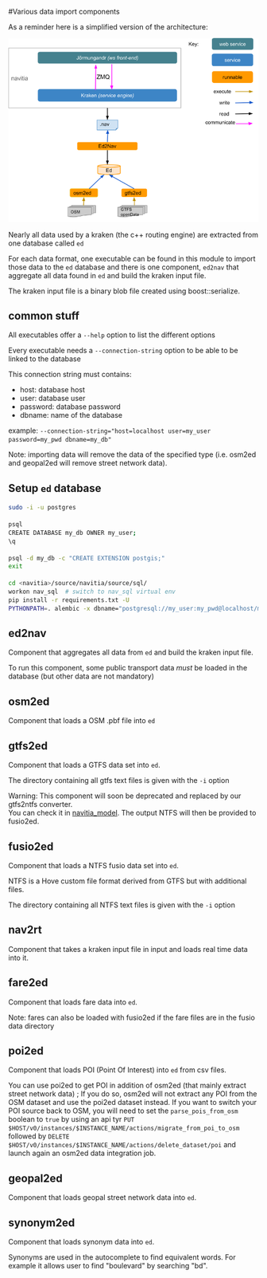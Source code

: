 #Various data import components

As a reminder here is a simplified version of the architecture:

![](../../documentation/diagrams/simple_archi_data_view.png "architecture")

Nearly all data used by a kraken (the c++ routing engine) are extracted from one database called `ed`

For each data format, one executable can be found in this module to import those data to the `ed` database and there is one component, `ed2nav` that aggregate all data found in `ed` and build the kraken input file.

The kraken input file is a binary blob file created using boost::serialize.

## common stuff

All executables offer a ```--help``` option to list the different options

Every executable needs a ```--connection-string``` option to be able to be linked to the database

This connection string must contains:
 * host: database host
 * user: database user
 * password: database password
 * dbname: name of the database

example: ```--connection-string="host=localhost user=my_user password=my_pwd dbname=my_db"```

Note: importing data will remove the data of the specified type (i.e. osm2ed and geopal2ed will remove street network data).

## Setup `ed` database

```bash
sudo -i -u postgres

psql
CREATE DATABASE my_db OWNER my_user;
\q

psql -d my_db -c "CREATE EXTENSION postgis;"
exit

cd <navitia>/source/navitia/source/sql/
workon nav_sql  # switch to nav_sql virtual env
pip install -r requirements.txt -U
PYTHONPATH=. alembic -x dbname="postgresql://my_user:my_pwd@localhost/my_db" upgrade head
```

## ed2nav
Component that aggregates all data from `ed` and build the kraken input file.

To run this component, some public transport data *must* be loaded in the database (but other data are not mandatory)

## osm2ed
Component that loads a OSM .pbf file into `ed`

## gtfs2ed
Component that loads a GTFS data set into `ed`.

The directory containing all gtfs text files is given with the `-i` option

Warning: This component will soon be deprecated and replaced by our gtfs2ntfs converter.<br>You can check it in [navitia_model](https://github.com/hove-io/navitia_model).
The output NTFS will then be provided to fusio2ed.

## fusio2ed
Component that loads a NTFS fusio data set into `ed`.

NTFS is a Hove custom file format derived from GTFS but with additional files.

The directory containing all NTFS text files is given with the `-i` option

## nav2rt
Component that takes a kraken input file in input and loads real time data into it.

## fare2ed
Component that loads fare data into `ed`.

Note: fares can also be loaded with fusio2ed if the fare files are in the fusio data directory

## poi2ed
Component that loads POI (Point Of Interest) into `ed` from csv files.

You can use poi2ed to get POI in addition of osm2ed (that mainly extract street network data) ; If you do so, osm2ed will not extract any POI from the OSM dataset and use the poi2ed dataset instead.
If you want to switch your POI source back to OSM, you will need to set the `parse_pois_from_osm` boolean to `true` by using an api tyr `PUT $HOST/v0/instances/$INSTANCE_NAME/actions/migrate_from_poi_to_osm` followed by `DELETE $HOST/v0/instances/$INSTANCE_NAME/actions/delete_dataset/poi` and launch again an osm2ed data integration job.

## geopal2ed
Component that loads geopal street network data into `ed`.

## synonym2ed
Component that loads synonym data into `ed`.

Synonyms are used in the autocomplete to find equivalent words. For example it allows user to find "boulevard" by searching "bd".
